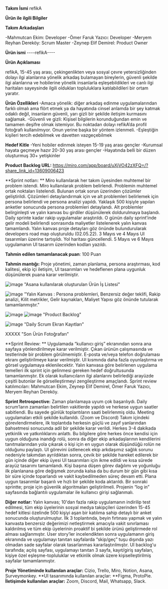 **Takım İsmi**
     refikA

**Ürün ile ilgili Bilgiler**

**Takım Arkadaşları**

-Mahmutcan Ekim: Developer
-Ömer Faruk Yazıcı: Developer
-Meryem Reyhan Dereköy: Scrum Master
-Zeynep Elif Demirel: Product Owner


**Ürün ismi**
----refikA----

**Ürün Açıklaması**

refikA, 15-45 yaş arası, çekingenlikten veya sosyal çevre yetersizliğinden dolayı ilgi alanlarına yönelik arkadaş bulamayan bireylerin, güvenli şekilde ilgi alanlarına ve hobilerine yönelik insanlarla eşleşebildikleri ve canlı ilgi haritaları sayeysinde ilgili oldukları topluluklara katılabildileri bir ortam yaratır.

**Ürün Özellikleri**
-Amaca yönelik: diğer arkadaş̧ edinme uygulamalarından farklı olmalı ama flört etmek ya da hayatında cinsel anlamda bir şey katmak odaklı değil, insanların güvenli, yarı gizli bir şekilde iletişim kurmasını sağlamak.
-Güvenli ve gizli: Kişisel bilgilerin korunduğundan emin ve tamamen deşifre olmak istemiyor. Bu noktadan dolayı refikA’da profil fotoğrafı kullanılmıyor. Onun yerine başka bir yöntem izlenmeli.
-Eşleştiğin kişileri tercih edebilmek ve davetten vazgeçebilmek

**Hedef Kitle**
-Yeni hobiler edinmek isteyen 15-19 yaş arası gençler
-Kurumsal hayata geçmeye hazır 20-30 yaş arası gençler
-Hayatında belli bir düzen oluşturmuş 30+ yetişkinler

**Product Backlog URL:** 
https://miro.com/app/board/uXjVO42zXFQ=/?share_link_id=13609006423

**Sprint notları: **
Miro kullanılarak her takım üyesinden muhtemel bir problem istendi.
Miro kullanılarak problem belirlendi. Problemin muhtemel ortak noktaları listelendi. Bulunan ortak sorun üzerinden çözümler geliştirildi. Çözümleri detaylandırmak için ve alt problemleri belirlemek için persona belirlendi ve persona analizi yapıldı. Yaklaşık 500 kişiyle yapılan anketler sonucunda persona problemleri detaylandı. Alt problemler belirginleşti ve yalın kanvas bu girdiler düşünülerek doldurulmaya başlandı. Daily sprinte kadar rakip uygulamalar araştırıldı. O günün daily sprint’inde gelir modeli belirlendi sonrasında maliyetler listelenerek yalın kanvas tamamlandı. Yalın kanvas proje detayları göz önünde bulundurularak developers road map oluşturuldu (02.05.22). 3 Mayıs ve 4 Mayıs UI tasarımları üzerine tartışıldı. Yol haritası güncellendi. 5 Mayıs ve 6 Mayıs uygulamanın UI tasarım üzerinden kodları yazıldı.


**Tahmin edilen tamamlanacak puan**: 100 Puan

**Tahmin mantığı:** Proje yönetimi, zaman planlama, persona araştırması, kod kalitesi, ekip içi iletişim, UI tasarımları ve hedeflenen plana uygunluk düşünülerek puana karar verilmiştir.

![image](https://user-images.githubusercontent.com/104425709/167236520-260f55e6-41d8-4a64-9cd8-4f580e0c21b2.png)
"Asana kullanılarak oluşturulan Ürün İş Listesi"


![image](https://user-images.githubusercontent.com/104425709/167236596-5ad931d2-1c27-4181-a503-eab4c1809398.png)
"Yalın Kanvas : Persona problemleri, Benzersiz değer teklifi, Rakip analizi, Kilit metrikler, Gelir kaynakları, Maliyet Yapısı göz önünde tutularak tamamlanmıştır."  


![image](https://user-images.githubusercontent.com/104425709/167236616-0047e226-45b7-4a59-b2b9-f64b2ec858e5.png)
![image](https://user-images.githubusercontent.com/104425709/167236628-9a003d60-45c5-4adf-9fe6-e44b7d98b78d.png)
"Product Backlog"

![image](https://user-images.githubusercontent.com/104425709/167236646-ab5ef623-e738-42fc-8cf5-ed0e1e05c14f.png)
"Daily Scrum Ekran Kayıtları"

XXXXX
"Son Ürün Fotoğrafarı"


**Sprint Review: **
Uygulamada “kullanıcı giriş” ekranından sonra ana sayfaya yönlendirilmeye karar verilmiştir. Çıkan ürünün çalışmasında ve testlerinde bir problem görülmemiştir. E-posta ve/veya telefon doğrulaması ekranı geliştirilmeye karar verilmiştir. UI kısmında daha fazla oyunlaştırma ve görsel uygulamaya eklenilecektir. Yalın kanvasa göre belirlenen uygulama temelleri ilk sprint için gelinmesi gereken hedef doğrultusunda tamamlanmıştır. Ek olarak kullanıcıların ilgi alanlarını belirlediği arayüzde çeşitli butonlar ile görselleştirmeyi zengileştirme amaçlandı. Sprint review katılımcıları: Mahmutcan Ekim, Zeynep Elif Demirel, Ömer Faruk Yazıcı, Meryem Reyhan Dereköy.

**Sprint Retrospective:**
Zaman planlamaya uyum çok başarılıydı. Daily scrum’ların zamanları belirtilen vakitlerde yapıldı ve herkese uygun saatler sabitlendi. Bu sayede günlük toplantıların saati belirlenmiş oldu.
Meeting uygulamaları etkili şekilde kullanıldı. (Zoom ve Discord)
Takım içindeki görevlendirmelere, ilk toplantıda herkesin güçlü ve zayıf yanlarından bahsetmesi sonucunda adil bir şekilde karar verildi. Herkes 3-4 dakikada yetkinlik ve yatkınlıklarını anlattı. Bu bilgilere göre herkes önce kendisi için uygun olduğuna inandığı rolü, sonra da diğer ekip arkadaşlarının kendilerini tanıtmalarından yola çıkarak o kişi için en uygun olarak düşündüğü rolün ne olduğunu paylaştı.
UI görevini üstlenecek ekip arkdaşımız sağlık sorunu nedeniyle takımdan ayrıldıktan sonra, çevik bir şekilde hareket edilerek bir gün içinde diğer ekip üyesi UI tasarımları için ikme edildi ve kısa sürede arayüz tasarımı tamamlandı.
Kişi başına düşen görev dağılımı ve yoğunluğu ilk planlanana göre değişmek zorunda kalsa da bu durum bir gün gibi kısa bir süre içinde toparlandı ve vakit kaybedilmeden süreç devam etti.
Plana uygun tasarımlar başarılı ve hızlı bir şekilde koda aktarıldı.
Bir sonraki sprintte; proje için güvenlik algoritmaları geliştirilmeli.
Projenin “log in” sayfasında bağlantılı uygulamalar ile kullanıcı girişi sağlanmalı.

**Diğer notlar:**
Yalın kanvas; 10'dan fazla rakip uygulamanın indirilip test edilmesi, tüm ekip üyelerinin sosyal medya takipçileri üzerinden 15-45 hedef kitlesi özelinde 500 kişiyi aşan bir katılıma sahip detaylı bir anket sonucunda oluşturulmuştur. İlk 3 toplantında, beyin fırtınası yapmak ve yalın kanvasta benzersiz değerimizi netleştirmek amacıyla vakit sınırlaması kaldırılmış ve tüm ekip üyelerinin proaktif bi şekilde ürünü geliştirmede rol alması sağlanmıştır. User story’ler incelendikten sonra uygulamanın giriş ekranında ve uygulamayı tanıtan sayfalarda “skip/geç” tuşu dışında yazı olmadan sade sayfalar olarak tasarlanmas kararlaştırılmıştır. UI backlog'u tarafında; açılış sayfası, uygulamayı tanıtan 3 sayfa, kayıt/giriş sayfaları, kişiye özel eşleşme-topluluklar ve etkinlik olmak üzere kişiselleştirilmiş sayfalar tamamlanmıştır. 

**Proje Yönetiminde kullanılan araçlar:** Cizio, Trello, Miro, Notion, Asana, Surveymonkey.
**UI tasarımında kullanılan araçlar: **Figma, ProtoPie.
**İletişimde kullanılan araçlar:** Zoom, Discord, Mail, Whatsapp, Slack.




















